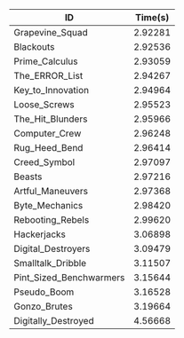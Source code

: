 |ID|Time(s)|
|-|-|
|Grapevine_Squad|2.92281|
|Blackouts|2.92536|
|Prime_Calculus|2.93059|
|The_ERROR_List|2.94267|
|Key_to_Innovation|2.94964|
|Loose_Screws|2.95523|
|The_Hit_Blunders|2.95966|
|Computer_Crew|2.96248|
|Rug_Heed_Bend|2.96414|
|Creed_Symbol|2.97097|
|Beasts|2.97216|
|Artful_Maneuvers|2.97368|
|Byte_Mechanics|2.98420|
|Rebooting_Rebels|2.99620|
|Hackerjacks|3.06898|
|Digital_Destroyers|3.09479|
|Smalltalk_Dribble|3.11507|
|Pint_Sized_Benchwarmers|3.15644|
|Pseudo_Boom|3.16528|
|Gonzo_Brutes|3.19664|
|Digitally_Destroyed|4.56668|
